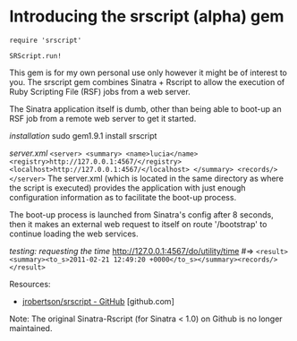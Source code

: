 # Introducing the srscript (alpha) gem

    require 'srscript'

    SRScript.run!

This gem is for my own personal use only however it might be of interest to you.  The srscript gem combines Sinatra + Rscript to allow the execution of Ruby Scripting File (RSF) jobs from a web server.

The Sinatra application itself is dumb, other than being able to boot-up an RSF job from a remote web server to get it started.

*installation*
sudo gem1.9.1 install srscript 

*server.xml*
`
    <server>
      <summary>
        <name>lucia</name>
        <registry>http://127.0.0.1:4567/</registry>
        <localhost>http://127.0.0.1:4567/</localhost>
      </summary>
      <records/>
    </server>
`
The server.xml (which is located in the same directory as where the script is executed) provides the application with just enough configuration information as to facilitate the boot-up process.

The boot-up process is launched from Sinatra's config after 8 seconds, then it makes an external web request to itself on route '/bootstrap' to continue loading the web services.

*testing: requesting the time*
http://127.0.0.1:4567/do/utility/time
#=> 
`<result><summary><to_s>2011-02-21 12:49:20 +0000</to_s></summary><records/></result>`

Resources:
 - <a href="https://github.com/jrobertson/srscript">jrobertson/srscript - GitHub</a> [github.com] 

Note: The original Sinatra-Rscript (for Sinatra < 1.0) on Github is no longer maintained.


